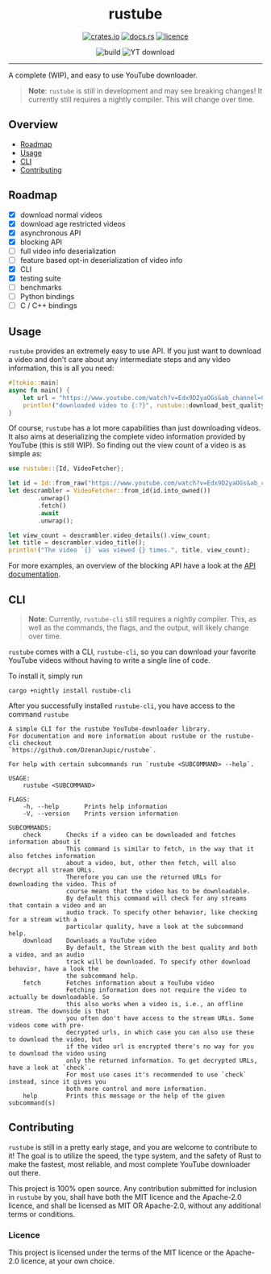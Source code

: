 # <div align="center"> rustube </div>

<div align="center">

[![crates.io](https://img.shields.io/crates/v/rustube?style=flat-square)](https://crates.io/crates/rustube)
[![docs.rs](https://img.shields.io/docsrs/rustube?style=flat-square)](https://docs.rs/rustube)
[![licence](https://img.shields.io/crates/l/rustube?style=flat-square)](https://github.com/DzenanJupic/rustube)

![build](https://img.shields.io/github/workflow/status/DzenanJupic/rustube/Check%20and%20Build%20code%20on%20all%20major%20operating%20systems?style=flat-square)
![YT download](https://img.shields.io/github/workflow/status/DzenanJupic/rustube/Test%20downloading?label=YT%20download&style=flat-square)

</div>

---

A complete (WIP), and easy to use YouTube downloader.
> **Note**: `rustube` is still in development and may see breaking changes! It currently still requires a nightly
> compiler. This will change over time.

## Overview

- [Roadmap](#roadmap)
- [Usage](#usage)
- [CLI](#cli)
- [Contributing](#contributing)

## Roadmap

- [x] download normal videos
- [x] download age restricted videos
- [x] asynchronous API
- [x] blocking API
- [ ] full video info deserialization
- [ ] feature based opt-in deserialization of video info
- [x] CLI
- [x] testing suite
- [ ] benchmarks
- [ ] Python bindings
- [ ] C / C++ bindings

## Usage

`rustube` provides an extremely easy to use API. If you just want to download a video and don't care about any
intermediate steps and any video information, this is all you need:

```rust
#[tokio::main]
async fn main() {
    let url = "https://www.youtube.com/watch?v=Edx9D2yaOGs&ab_channel=CollegeHumor";
    println!("downloaded video to {:?}", rustube::download_best_quality(&url).await.unwrap());
}
```

Of course, `rustube` has a lot more capabilities than just downloading videos. It also aims at deserializing the
complete video information provided by YouTube (this is still WIP). So finding out the view count of a video is as
simple as:

```rust
use rustube::{Id, VideoFetcher};

let id = Id::from_raw("https://www.youtube.com/watch?v=Edx9D2yaOGs&ab_channel=CollegeHumor").unwrap();
let descrambler = VideoFetcher::from_id(id.into_owned())
        .unwrap()
        .fetch()
        .await
        .unwrap();

let view_count = descrambler.video_details().view_count;
let title = descrambler.video_title();
println!("The video `{}` was viewed {} times.", title, view_count);
```

For more examples, an overview of the blocking API have a look at the [API documentation].

## CLI

> **Note**: Currently, `rustube-cli` still requires a nightly compiler. This, as well as the commands, the flags, and
> the output, will likely change over time.

`rustube` comes with a CLI, `rustube-cli`, so you can download your favorite YouTube videos without having to write a
single line of code.

To install it, simply run

```
cargo +nightly install rustube-cli
```

After you successfully installed `rustube-cli`, you have access to the command `rustube`

```
A simple CLI for the rustube YouTube-downloader library.
For documentation and more information about rustube or the rustube-cli checkout
`https://github.com/DzenanJupic/rustube`.

For help with certain subcommands run `rustube <SUBCOMMAND> --help`.

USAGE:
    rustube <SUBCOMMAND>

FLAGS:
    -h, --help       Prints help information
    -V, --version    Prints version information

SUBCOMMANDS:
    check       Checks if a video can be downloaded and fetches information about it
                This command is similar to fetch, in the way that it also fetches information
                about a video, but, other then fetch, will also decrypt all stream URLs.
                Therefore you can use the returned URLs for downloading the video. This of
                course means that the video has to be downloadable.
                By default this command will check for any streams that contain a video and an
                audio track. To specify other behavior, like checking for a stream with a
                particular quality, have a look at the subcommand help.
    download    Downloads a YouTube video
                By default, the Stream with the best quality and both a video, and an audio
                track will be downloaded. To specify other download behavior, have a look the
                the subcommand help.
    fetch       Fetches information about a YouTube video
                Fetching information does not require the video to actually be downloadable. So
                this also works when a video is, i.e., an offline stream. The downside is that
                you often don't have access to the stream URLs. Some videos come with pre-
                decrypted urls, in which case you can also use these to download the video, but
                if the video url is encrypted there's no way for you to download the video using
                only the returned information. To get decrypted URLs, have a look at `check`.
                For most use cases it's recommended to use `check` instead, since it gives you
                both more control and more information.
    help        Prints this message or the help of the given subcommand(s)
```

## Contributing

`rustube` is still in a pretty early stage, and you are welcome to contribute to it! The goal is to utilize the speed,
the type system, and the safety of Rust to make the fastest, most reliable, and most complete YouTube downloader out
there.

This project is 100% open source. Any contribution submitted for inclusion in `rustube` by you, shall have both the MIT
licence and the Apache-2.0 licence, and shall be licensed as MIT OR Apache-2.0, without any additional terms or
conditions.

### Licence

This project is licensed under the terms of the MIT licence or the Apache-2.0 licence, at your own choice.


[API documentation]: https://docs.rs/rustube/
